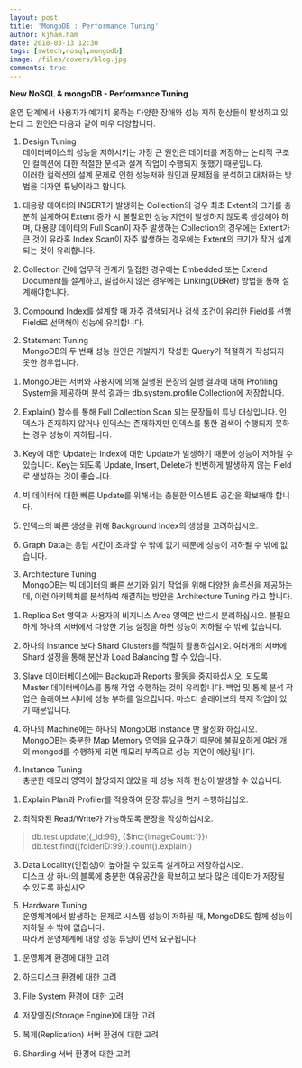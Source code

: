 ```yaml
---
layout: post
title: 'MongoDB : Performance Tuning'
author: kjham.ham
date: 2018-03-13 12:30
tags: [swtech,nosql,mongodb]
image: /files/covers/blog.jpg
comments: true
---
```


**New NoSQL & mongoDB - Performance Tuning**

운영 단계에서 사용자가 예기치 못하는 다양한 장애와 성능 저하 현상들이 발생하고 있는데 그 원인은 다음과 같이 매우 다양합니다.

1. Design Tuning  
데이터베이스의 성능을 저하시키는 가장 큰 원인은 데이터를 저장하는 논리적 구조인 컬렉션에 대한 적절한 분석과 설계 작업이 수행되지 못했기 때문입니다.  
이러한 컬렉션의 설계 문제로 인한 성능저하 원인과 문제점을 분석하고 대처하는 방법을 디자인 튜닝이라고 합니다.

1) 대용량 데이터의 INSERT가 발생하는 Collection의 경우 최초 Extent의 크기를 충분히 설계하여 Extent 증가 시 불필요한 성능 지연이 발생하지 않도록 생성해야 하며, 대용량 데이터의 Full Scan이 자주 발생하는 Collection의 경우에는 Extent가 큰 것이 유라혹 Index Scan이 자주 발생하는 경우에는 Extent의 크기가 작거 설계되는 것이 유리합니다.

2) Collection 간에 업무적 관계가 밀접한 경우에는 Embedded 또는 Extend Document를 설계하고, 밀접하지 않은 경우에는 Linking(DBRef) 방법을 통해 설계해야합니다.

3) Compound Index를 설계할 때 자주 검색되거나 검색 조건이 유리한 Field를 선행 Field로 선택해야 성능에 유리합니다.

2. Statement Tuning  
MongoDB의 두 번쨰 성능 원인은 개발자가 작성한 Query가 적절하게 작성되지 못한 경우입니다.

1) MongoDB는 서버와 사용자에 의해 실행된 문장의 실행 결과에 대해 Profiling System을 제공하며 분석 결과는 db.system.profile Collection에 저장합니다.

2) Explain() 함수를 통해 Full Collection Scan 되는 문장들이 튜닝 대상입니다.
인덱스가 존재하지 않거나 인덱스는 존재하지만 인덱스를 통한 검색이 수행되지 못하는 경우 성능이 저하됩니다.

3) Key에 대한 Update는 Index에 대한 Update가 발생하기 때문에 성능이 저하될 수 있습니다. Key는 되도록 Update, Insert, Delete가 빈번하게 발생하지 않는 Field로 생성하는 것이 좋습니다.

4) 빅 데이터에 대한 빠른 Update를 위해서는 충분한 익스텐트 공간을 확보해야 합니다.

5) 인덱스의 빠른 생성을 위해 Background Index의 생성을 고려하십시오.

6) Graph Data는 응답 시간이 초과할 수 밖에 없기 때문에 성능이 저하될 수 밖에 없습니다.

3. Architecture Tuning  
MongoDB는 빅 데이터의 빠른 쓰기와 읽기 작업을 위해 다양한 솔루션을 제공하는데, 이런 아키텍처를 분석하여 해결하는 방안을 Architecture Tuning 라고 합니다.

1) Replica Set 영역과 사용자의 비지니스 Area 영역은 반드시 분리하십시오. 불필요하게 하나의 서버에서 다양한 기능 설정을 하면 성능이 저하될 수 밖에 없습니다.

2) 하나의 instance 보다 Shard Clusters를 적절히 활용하십시오. 여러개의 서버에 Shard 설정을 통해 분산과 Load Balancing 할 수 있습니다.

3) Slave 데이터베이스에는 Backup과 Reports 활동을 중지하십시오. 되도록 Master 데이터베이스를 통해 작업 수행하는 것이 유리합니다. 백업 및 통계 분석 작업은 슬래이브 서버에 성능 부하를 일으킵니다. 마스터 슬래이브의 복제 작업이 있기 때문입니다.

4) 하나의 Machine에는 하나의 MongoDB Instance 만 활성화 하십시오. MongoDB는 충분한 Map Memory 영역을 요구하기 때문에 불필요하게 여러 개의 mongod를 수행하게 되면 메모리 부족으로 성능 지연이 예상됩니다.

4. Instance Tuning  
충분한 메모리 영역이 할당되지 않았을 때 성능 저하 현상이 발생할 수 있습니다.  

1) Explain Plan과 Profiler를 적용하여 문장 튜닝을 먼저 수행하십십오.

2) 최적화된 Read/Write가 가능하도록 문장을 작성하십시오.
>db.test.update({_id:99}, {$inc:{imageCount:1}})  
db.test.find({folderID:99}).count().explain()

3) Data Locality(인접성)이 높아질 수 있도록 설계하고 저장하십시오.  
디스크 상 하나의 블록에 충분한 여유공간을 확보하고 보다 많은 데이터가 저장될 수 있도록 하십시오.

5. Hardware Tuning  
운영체계에서 발생하는 문제로 시스템 성능이 저하될 때, MongoDB도 함께 성능이 저하될 수 밖에 없습니다.  
따라서 운영체계에 대항 성능 튜닝이 먼저 요구됩니다.  

1) 운영체계 환경에 대한 고려

2) 하드디스크 환경에 대한 고려

3) File System 환경에 대한 고려

4) 저장엔진(Storage Engine)에 대한 고려

5) 복제(Replication) 서버 환경에 대한 고려

6) Sharding 서버 환경에 대한 고려
